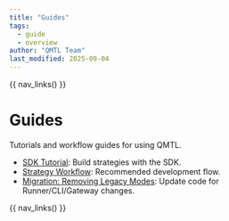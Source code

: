 ```yaml
---
title: "Guides"
tags:
  - guide
  - overview
author: "QMTL Team"
last_modified: 2025-09-04
---
```


{{ nav_links() }}

# Guides

Tutorials and workflow guides for using QMTL.

- [SDK Tutorial](sdk_tutorial.md): Build strategies with the SDK.
- [Strategy Workflow](strategy_workflow.md): Recommended development flow.
- [Migration: Removing Legacy Modes](migration_bc_removal.md): Update code for Runner/CLI/Gateway changes.

{{ nav_links() }}

